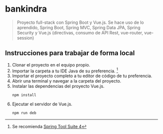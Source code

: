 # bankindra

> Proyecto full-stack con Spring Boot y Vue.js.
> Se hace uso de lo aprendido, Spring Boot, Spring MVC, Spring Data JPA, Spring Security y Vue.js (directivas, consumo de API Rest, vue-router, vue-session)

## Instrucciones para trabajar de forma local

1. Clonar el proyecto en el equipo propio.
2. Importar la carpeta a tu IDE Java de su preferencia. [^1]
3. Importar el proyecto completo a tu editor de código de tu preferencia.
4. Abrir una terminal y navegar a la carpeta del proyecto.
5. Instalar las dependencias del proyecto Vue.js.
    ```
    npm install
    ```
6. Ejecutar el servidor de Vue.js.
    ```
    npm run deb
    ```

[^1]: Se recomienda [Spring Tool Suite 4](https://spring.io/tools)
